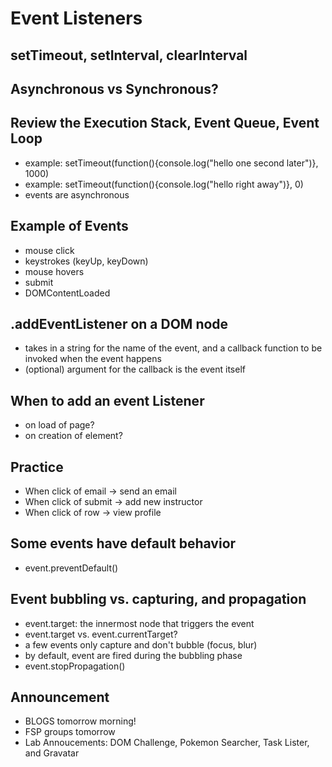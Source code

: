 # Event Listeners

## setTimeout, setInterval, clearInterval

## Asynchronous vs Synchronous?

## Review the Execution Stack, Event Queue, Event Loop
- example: setTimeout(function(){console.log("hello one second later")}, 1000)
- example: setTimeout(function(){console.log("hello right away")}, 0)
- events are asynchronous

## Example of Events
- mouse click
- keystrokes (keyUp, keyDown)
- mouse hovers
- submit
- DOMContentLoaded

## .addEventListener on a DOM node
- takes in a string for the name of the event, and a callback function to be invoked when the event happens
- (optional) argument for the callback is the event itself

## When to add an event Listener
- on load of page?
- on creation of element?

## Practice
- When click of email -> send an email
- When click of submit -> add new instructor
- When click of row -> view profile

## Some events have default behavior
- event.preventDefault()

## Event bubbling vs. capturing, and propagation
- event.target: the innermost node that triggers the event
- event.target vs. event.currentTarget?
- a few events only capture and don't bubble (focus, blur)
- by default, event are fired during the bubbling phase
- event.stopPropagation()




## Announcement
- BLOGS tomorrow morning!
- FSP groups tomorrow
- Lab Annoucements: DOM Challenge, Pokemon Searcher, Task Lister, and Gravatar
